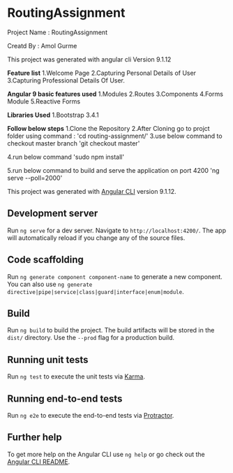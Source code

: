 # RoutingAssignment

Project Name : RoutingAssignment

Creatd By    :  Amol Gurme  

This project was generated with angular cli Version 9.1.12

**Feature list**
1.Welcome Page
2.Capturing Personal Details of User
3.Capturing Professional Details Of User.

**Angular 9 basic features used** 
1.Modules
2.Routes
3.Components
4.Forms Module
5.Reactive Forms

**Libraries Used**
1.Bootstrap 3.4.1

**Follow below steps**
1.Clone the Repository
2.After Cloning go to projct folder using command  : 'cd routing-assignment/'
3.use below command to checkout master branch
   'git checkout master'

4.run below command 
  'sudo npm install'

5.run below command to build and serve the application on port 4200
 'ng serve --poll=2000'



This project was generated with [Angular CLI](https://github.com/angular/angular-cli) version 9.1.12.

## Development server

Run `ng serve` for a dev server. Navigate to `http://localhost:4200/`. The app will automatically reload if you change any of the source files.

## Code scaffolding

Run `ng generate component component-name` to generate a new component. You can also use `ng generate directive|pipe|service|class|guard|interface|enum|module`.

## Build

Run `ng build` to build the project. The build artifacts will be stored in the `dist/` directory. Use the `--prod` flag for a production build.

## Running unit tests

Run `ng test` to execute the unit tests via [Karma](https://karma-runner.github.io).

## Running end-to-end tests

Run `ng e2e` to execute the end-to-end tests via [Protractor](http://www.protractortest.org/).

## Further help

To get more help on the Angular CLI use `ng help` or go check out the [Angular CLI README](https://github.com/angular/angular-cli/blob/master/README.md).







